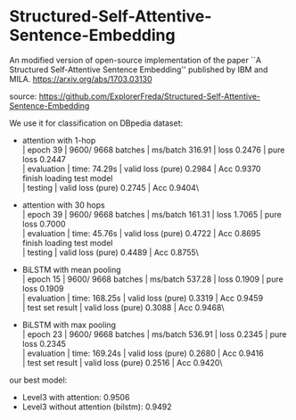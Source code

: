 # Structured-Self-Attentive-Sentence-Embedding
An modified version of open-source implementation of the paper ``A Structured Self-Attentive Sentence Embedding'' published by IBM and MILA. 
https://arxiv.org/abs/1703.03130

source: https://github.com/ExplorerFreda/Structured-Self-Attentive-Sentence-Embedding

We use it for classification on DBpedia dataset: 
* attention with 1-hop\
| epoch  39 |  9600/ 9668 batches | ms/batch 316.91 | loss 0.2476 | pure loss 0.2447\
| evaluation | time: 74.29s | valid loss (pure) 0.2984 | Acc   0.9370\
finish loading test model\
| testing | valid loss (pure) 0.2745 | Acc   0.9404\

* attention with 30 hops\
| epoch  39 |  9600/ 9668 batches | ms/batch 161.31 | loss 1.7065 | pure loss 0.7000\
| evaluation | time: 45.76s | valid loss (pure) 0.4722 | Acc   0.8695\
finish loading test model\
| testing | valid loss (pure) 0.4489 | Acc   0.8755\

* BiLSTM with mean pooling\
| epoch  15 |  9600/ 9668 batches | ms/batch 537.28 | loss 0.1909 | pure loss 0.1909\
| evaluation | time: 168.25s | valid loss (pure) 0.3319 | Acc   0.9459\
| test set result | valid loss (pure) 0.3088 | Acc   0.9468\

* BiLSTM with max pooling\
| epoch  23 |  9600/ 9668 batches | ms/batch 536.91 | loss 0.2345 | pure loss 0.2345\
| evaluation | time: 169.24s | valid loss (pure) 0.2680 | Acc   0.9416\
| test set result | valid loss (pure) 0.2516 | Acc   0.9420\

our best model:
- Level3 with attention: 0.9506
- Level3 without attention (bilstm): 0.9492
